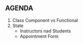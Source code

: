 ## AGENDA
1. Class Component vs Functional
2. State
    - Instructors nad Students
    - Appointment Form